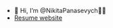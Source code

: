 - 👋 Hi, I’m @NikitaPanasevych💙💛
- [Resume website](google-site-verification=6URST2FbuPU0qdnqD4IhPIcbqEOoq8ahA7WXzCggroo)
<!---
NikitaPanasevych/NikitaPanasevych is a ✨ special ✨ repository because its `README.md` (this file) appears on your GitHub profile.
You can click the Preview link to take a look at your changes.
--->
